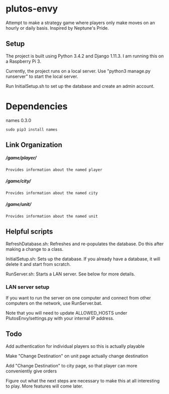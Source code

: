 # plutos-envy
Attempt to make a strategy game where players only make moves on an hourly or daily basis. Inspired by Neptune's Pride.

## Setup
The project is built using Python 3.4.2 and Django 1.11.3. I am running this on a Raspberry Pi 3.

Currently, the project runs on a local server. Use "python3 manage.py runserver" to start the local server.

Run InitialSetup.sh to set up the database and create an admin account.

# Dependencies
names 0.3.0

`sudo pip3 install names`


## Link Organization
##### /game/player/<player-name>
    Provides information about the named player

##### /game/city/<city-name>
    Provides information about the named city

##### /game/unit/<unit-name>
    Provides information about the named unit

## Helpful scripts
   RefreshDatabase.sh: Refreshes and re-populates the database. Do this after making a change to a class.

   InitialSetup.sh: Sets up the database. If you already have a database, it will delete it and start from scratch.

   RunServer.sh: Starts a LAN server. See below for more details. 

### LAN server setup
If you want to run the server on one computer and connect from other computers on the network, use RunServer.bat.

Note that you will need to update ALLOWED_HOSTS under PlutosEnvy/settings.py with your internal IP address.

## Todo
Add authentication for individual players so this is actually playable

Make "Change Destination" on unit page actually change destination

Add "Change Destination" to city page, so that player can more conveniently give orders

Figure out what the next steps are necessary to make this at all interesting to play. More features will come later.
